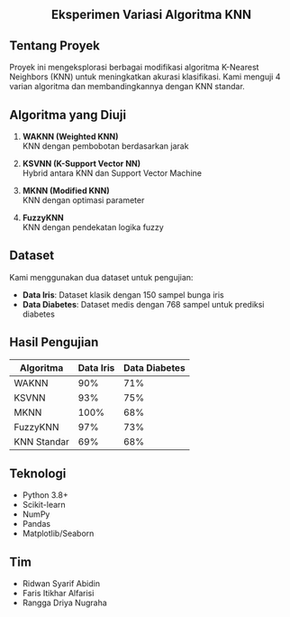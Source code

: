 <h2 align="center">Eksperimen Variasi Algoritma KNN</h2>



## Tentang Proyek
Proyek ini mengeksplorasi berbagai modifikasi algoritma K-Nearest Neighbors (KNN) untuk meningkatkan akurasi klasifikasi. Kami menguji 4 varian algoritma dan membandingkannya dengan KNN standar.

## Algoritma yang Diuji
1. **WAKNN (Weighted KNN)**  
   KNN dengan pembobotan berdasarkan jarak

2. **KSVNN (K-Support Vector NN)**  
   Hybrid antara KNN dan Support Vector Machine

3. **MKNN (Modified KNN)**  
   KNN dengan optimasi parameter

4. **FuzzyKNN**  
   KNN dengan pendekatan logika fuzzy

## Dataset
Kami menggunakan dua dataset untuk pengujian:
- **Data Iris**: Dataset klasik dengan 150 sampel bunga iris
- **Data Diabetes**: Dataset medis dengan 768 sampel untuk prediksi diabetes

## Hasil Pengujian
| Algoritma   | Data Iris | Data Diabetes |
|------------|----------|--------------|
| WAKNN      | 90%      | 71%          |
| KSVNN      | 93%      | 75%          |
| MKNN       | 100%     | 68%          |
| FuzzyKNN   | 97%      | 73%          |
| KNN Standar| 69%      | 68%          |

## Teknologi
- Python 3.8+
- Scikit-learn
- NumPy
- Pandas
- Matplotlib/Seaborn

## Tim
- Ridwan Syarif Abidin
- Faris Itikhar Alfarisi
- Rangga Driya Nugraha
